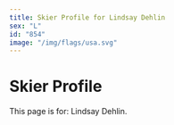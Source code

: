 ```yaml
---
title: Skier Profile for Lindsay Dehlin
sex: "L"
id: "854"
image: "/img/flags/usa.svg" 
---
```


# Skier Profile

This page is for: Lindsay Dehlin.
    